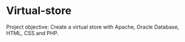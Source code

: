 # Virtual-store

Project objective: Create a virtual store with Apache, Oracle Database, HTML, CSS and PHP.
